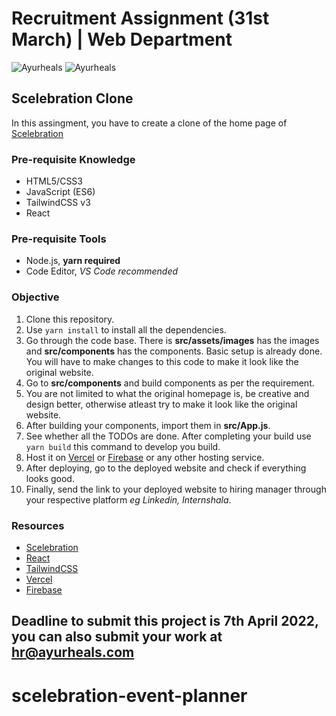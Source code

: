# Recruitment Assignment (31st March) | Web Department

![Ayurheals](https://ayurheals.com/wp-content/uploads/2021/12/wordmark-white.svg)
![Ayurheals](https://ayurheals.com/wp-content/uploads/2021/12/wordmark-black.svg)

## Scelebration Clone

In this assingment, you have to create a clone of the home page of [Scelebration](https://scelebration.com)

### Pre-requisite Knowledge

- HTML5/CSS3
- JavaScript (ES6)
- TailwindCSS v3
- React

### Pre-requisite Tools

- Node.js, **yarn required**
- Code Editor, _VS Code recommended_

### Objective

1. Clone this repository.
2. Use `yarn install` to install all the dependencies.
3. Go through the code base. There is **src/assets/images** has the images and **src/components** has the components. Basic setup is already done. You will have to make changes to this code to make it look like the original website.
4. Go to **src/components** and build components as per the requirement.
5. You are not limited to what the original homepage is, be creative and design better, otherwise atleast try to make it look like the original website.
6. After building your components, import them in **src/App.js**.
7. See whether all the TODOs are done. After completing your build use `yarn build` this command to develop you build.
8. Host it on [Vercel](https://vercel.com/) or [Firebase](https://firebase.google.com) or any other hosting service.
9. After deploying, go to the deployed website and check if everything looks good.
10. Finally, send the link to your deployed website to hiring manager through your respective platform _eg Linkedin, Internshala_.

### Resources

- [Scelebration](https://scelebration.com/)
- [React](https://reactjs.org/)
- [TailwindCSS](https://tailwindcss.com/)
- [Vercel](https://vercel.com/)
- [Firebase](https://firebase.google.com/)


## Deadline to submit this project is 7th April 2022, you can also submit your work at hr@ayurheals.com
# scelebration-event-planner
